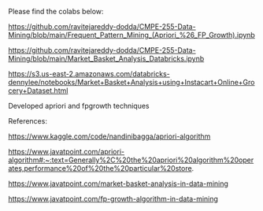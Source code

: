 Please find the colabs below:

https://github.com/ravitejareddy-dodda/CMPE-255-Data-Mining/blob/main/Frequent_Pattern_Mining_(Apriori_%26_FP_Growth).ipynb

https://github.com/ravitejareddy-dodda/CMPE-255-Data-Mining/blob/main/Market_Basket_Analysis_Databricks.ipynb

https://s3.us-east-2.amazonaws.com/databricks-dennylee/notebooks/Market+Basket+Analysis+using+Instacart+Online+Grocery+Dataset.html

Developed apriori and fpgrowth techniques

References:

https://www.kaggle.com/code/nandinibagga/apriori-algorithm

https://www.javatpoint.com/apriori-algorithm#:~:text=Generally%2C%20the%20apriori%20algorithm%20operates,performance%20of%20the%20particular%20store.

https://www.javatpoint.com/market-basket-analysis-in-data-mining

https://www.javatpoint.com/fp-growth-algorithm-in-data-mining
